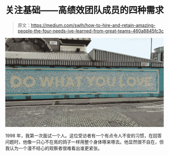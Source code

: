 # 关注基础——高绩效团队成员的四种需求

> 原文：<https://medium.com/swlh/how-to-hire-and-retain-amazing-people-the-four-needs-ive-learned-from-great-teams-460a8845fc3c>

![](img/4059ea49fb9dc80e917db979cf41ad93.png)

1998 年，我第一次面试一个人。这位受访者有一个有点令人不安的习惯，在回答问题时，他像一只心不在焉的鸽子一样用整个身体啄来啄去。他显然很不自在，但我认为一个漫不经心的观察者很难看出谁更紧张。